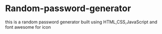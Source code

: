 # Random-password-generator
this is a random password generator built using HTML,CSS,JavaScript and font awesome for icon
